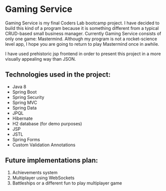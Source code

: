 # Gaming Service
Gaming Service is my final Coders Lab bootcamp project. I have decided to build this kind of a program because it is something different from a typical CRUD-based small business manager. Currently Gaming Service consists of only one game: Mastermind. Although my program is not a rocket-science level app, I hope you are going to return to play Mastermind once in awhile.

I have used prehistoric jsp frontend in order to present this project in a more visually appealing way than JSON.


## Technologies used in the project:
* Java 8
* Spring Boot
* Spring Security
* Spring MVC
* Spring Data
* JPQL
* Hibernate
* H2 database (for demo purposes)
* JSP
* JSTL
* Spring Forms
* Custom Validation Annotations

## Future implementations plan:
1. Achievements system
2. Multiplayer using WebSockets
3. Battleships or a different fun to play multiplayer game 
